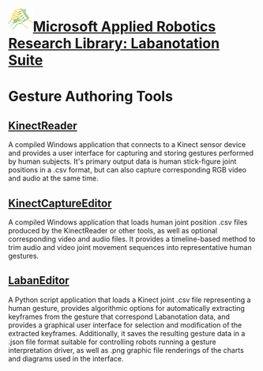 # ![MARR_logo.png](/docs/MARR_logo.png)[Microsoft Applied Robotics Research Library: Labanotation Suite](/README.md)

# **Gesture Authoring Tools**
## [KinectReader](KinectReader/README.md)
A compiled Windows application that connects to a Kinect sensor device and provides a user interface for capturing and storing gestures performed by human subjects. It's primary output data is human stick-figure joint positions in a .csv format, but can also capture corresponding RGB video and audio at the same time.

## [KinectCaptureEditor](KinectCaptureEditor/README.md)
A compiled Windows application that loads human joint position .csv files produced by the KinectReader or other tools, as well as optional corresponding video and audio files. It provides a timeline-based method to trim audio and video joint movement sequences into representative human gestures.

## [LabanEditor](LabanEditor/README.md)
A Python script application that loads a Kinect joint .csv file representing a human gesture, provides algorithmic options for automatically extracting keyframes from the gesture that correspond Labanotation data, and provides a graphical user interface for selection and modification of the extracted keyframes. Additionally, it saves the resulting gesture data in a .json file format suitable for controlling robots running a gesture interpretation driver, as well as .png graphic file renderings of the charts and diagrams used in the interface.


